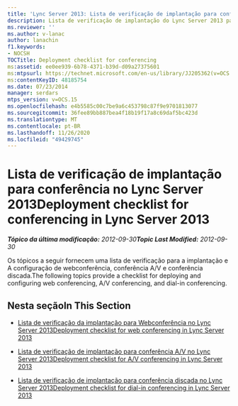 ```yaml
---
title: 'Lync Server 2013: Lista de verificação de implantação para conferência'
description: Lista de verificação de implantação do Lync Server 2013 para conferências.
ms.reviewer: ''
ms.author: v-lanac
author: lanachin
f1.keywords:
- NOCSH
TOCTitle: Deployment checklist for conferencing
ms:assetid: ee0ee939-6b78-4371-b39d-d09a27375601
ms:mtpsurl: https://technet.microsoft.com/en-us/library/JJ205362(v=OCS.15)
ms:contentKeyID: 48185754
ms.date: 07/23/2014
manager: serdars
mtps_version: v=OCS.15
ms.openlocfilehash: e4b5585c00c7be9a6c453798c87f9e9701813077
ms.sourcegitcommit: 36fee89bb887bea4f18b19f17a8c69daf5bc423d
ms.translationtype: MT
ms.contentlocale: pt-BR
ms.lasthandoff: 11/26/2020
ms.locfileid: "49429745"
---
```

# <a name="deployment-checklist-for-conferencing-in-lync-server-2013"></a><span data-ttu-id="1f1b3-103">Lista de verificação de implantação para conferência no Lync Server 2013</span><span class="sxs-lookup"><span data-stu-id="1f1b3-103">Deployment checklist for conferencing in Lync Server 2013</span></span>

<div data-xmlns="http://www.w3.org/1999/xhtml">

<div class="topic" data-xmlns="http://www.w3.org/1999/xhtml" data-msxsl="urn:schemas-microsoft-com:xslt" data-cs="https://msdn.microsoft.com/">

<div data-asp="https://msdn2.microsoft.com/asp">



</div>

<div id="mainSection">

<div id="mainBody"><span data-ttu-id="1f1b3-104">

<span> </span></span><span class="sxs-lookup"><span data-stu-id="1f1b3-104">

<span> </span></span></span>

<span data-ttu-id="1f1b3-105">_**Tópico da última modificação:** 2012-09-30_</span><span class="sxs-lookup"><span data-stu-id="1f1b3-105">_**Topic Last Modified:** 2012-09-30_</span></span>

<span data-ttu-id="1f1b3-106">Os tópicos a seguir fornecem uma lista de verificação para a implantação e A configuração de webconferência, conferência A/V e conferência discada.</span><span class="sxs-lookup"><span data-stu-id="1f1b3-106">The following topics provide a checklist for deploying and configuring web conferencing, A/V conferencing, and dial-in conferencing.</span></span>

<div>

## <a name="in-this-section"></a><span data-ttu-id="1f1b3-107">Nesta seção</span><span class="sxs-lookup"><span data-stu-id="1f1b3-107">In This Section</span></span>

  - [<span data-ttu-id="1f1b3-108">Lista de verificação da implantação para Webconferência no Lync Server 2013</span><span class="sxs-lookup"><span data-stu-id="1f1b3-108">Deployment checklist for web conferencing in Lync Server 2013</span></span>](lync-server-2013-deployment-checklist-for-web-conferencing.md)

  - [<span data-ttu-id="1f1b3-109">Lista de verificação de implantação para conferência A/V no Lync Server 2013</span><span class="sxs-lookup"><span data-stu-id="1f1b3-109">Deployment checklist for A/V conferencing in Lync Server 2013</span></span>](lync-server-2013-deployment-checklist-for-a-v-conferencing.md)

  - [<span data-ttu-id="1f1b3-110">Lista de verificação de implantação para conferência discada no Lync Server 2013</span><span class="sxs-lookup"><span data-stu-id="1f1b3-110">Deployment checklist for dial-in conferencing in Lync Server 2013</span></span>](lync-server-2013-deployment-checklist-for-dial-in-conferencing.md)

<span data-ttu-id="1f1b3-111"></div>

</div>

<span> </span>

</div>

</div>

</span><span class="sxs-lookup"><span data-stu-id="1f1b3-111"></div>

</div>

<span> </span>

</div>

</div>

</span></span></div>

